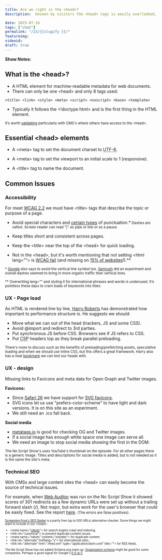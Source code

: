 ```yaml
---
title: Are we right in the <head>?
description:  Unseen by visitors the <head> tags is easily overlooked, but very important.

date: 2025-07-16
tags: ["chat"]
permalink: "/23/{{slugify }}/"
featureimg: 
videoid: 
draft: true
---
```


**Show Notes:**


## What is the &lt;head&gt;?

- A HTML element for machine-readable metadata for web documents.
- There can only be one &lt;head&gt; and only 8 tags used:

`<title> <link> <style> <meta> <script> <noscript> <base> <template>`
 - Typically it follows the &lt;!doctype html&gt; and is the first thing in the HTML element.
 
 
<small>It’s worth [validating](https://validator.w3.org/nu/?showsource=yes&useragent=Validator.nu%2FLV+https%3A%2F%2Fvalidator.w3.org%2Fservices&acceptlanguage=&doc=https%3A%2F%2Fnoscript.show%2F) particularly with CMS's where others have access to the &lt;head&gt;.</small>

## Essential &lt;head&gt; elements

- A &lt;meta&gt; tag to set the document charset to <abbr title="Unicode Transformation Format - 8-bit">UTF-8.</abbr>

- A &lt;meta&gt; tag to set the viewport to an initial scale to 1 (responsive).
- A &lt;title&gt; tag to name the document.

## Common Issues

### Accessibility

For meet [WCAG 2.2](https://www.w3.org/WAI/WCAG22/Understanding/page-titled.html) we must have &lt;title&gt; tags that describe the topic or purpose of a page.

- Avoid special characters and [certain types](https://www.deque.com/blog/dont-screen-readers-read-whats-screen-part-1-punctuation-typographic-symbols/) of punctuation.*<small> Dashes are safest. Screen reader can read "|"  as pipe or line or as a pause.</small>
- Keep titles short and consistent across pages.

- Keep the &lt;title&gt; near the top of the &lt;head&gt; for quick loading.

- Not in the &lt;head&gt;, but it's worth mentioning that not setting &lt;html lang=&rdquo;&rdquo;&gt; is [WCAG fail](https://www.w3.org/WAI/WCAG21/Understanding/language-of-page.html) (and missing on [15% of websites](https://webaim.org/projects/million/)!).**


<small>* [Google](https://www.seroundtable.com/archives/023052.html) also says to avoid the vertical line symbol too. [Semrush](https://www.semrush.com/blog/case-study-should-you-add-pipes-or-dashes-to-your-title-ag-/) did an experiment and overall dashes seemed to bring in more organic traffic than vertical lines.</small>

<small>**  Overwriting lang="" and styling it for international phrases and words is underused. It’s pointless these days to cram loads of keywords into titles.
</small>

### UX - Page load 

As HTML is rendered line by line, [Harry Roberts](https://csswizardry.com/) has demonstrated how important to performance structure is. He suggests we should:

- Move what we can out of the head (trackers, JS and some CSS).
- Avoid @import and redirect to 3rd parties.
- Put synchronous JS before CSS. Browsers see if JS refers to CSS. 
- Put <abbr title="Content Security Policy">CSP</abbr> headers top as they break parallel preloading.

<small> There's more to discuss such as the benefits of preloading/prefetching assets, speculative loading and when we should use inline CSS, but this offers a great framework.  Harry also has a neat [bookmark](https://csswizardry.com/ct/) we can test our heads with.</small>

### UX - design

Missing links to Favicons and meta data for Open Graph and Twitter images.

**Favicons:**

- Since [Safari 26](https://developer.apple.com/documentation/safari-release-notes/safari-26-release-notes) we have support for [SVG favicons](https://caniuse.com/link-icon-svg).
- SVG icons let us use "prefers-color-scheme" to have light and dark versions. It is on this site as an experiment.
- We still need an .ico fall back.

**Social media**

- [metatags.io](https://metatags.io/?url=https%3A%2F%2Fnoscript.show%2Fabout) is good for checking OG and Twitter images.
-  If a social image has enough white space one image can serve all.
-  We need an image to stop social media showing the first in the DOM. 

<small> The No Script Show's uses YouTube's thumbnail on the episode. For all other pages there is a generic image. Titles and descriptions for social media is added, but is not needed as it is the same the site's meta.
</small>

### Technical SEO 

With CMSs and large content sites the &lt;head&gt; can easily become the source of technical issues.

For example, when [Web Auditor](https://www.link-assistant.com/website-auditor/) was run on the No Script Show it showed scores of 301 redirects as a few dynamic URLs were set up without a trailing forward slash (/).  Not major, but extra work for the user's browser that could be easily fixed. See the report [here](/img/SEO-audit.pdf). <small>(The errors are false positives).<small>

[Screaming Frog's SEO Spider](https://www.screamingfrog.co.uk/seo-spider/) is a partly free (up to 500 URLs) alternative checker. Some things we might want to include in our &lt;head&gt;:

- &lt;meta name=&quot;[robots](https://noscript.show/robots.txt)&quot;&gt; for search engine crawl and indexing.
- &lt;link rel=&quot;canonical&quot;&gt; to prevent duplicate content issues.
- &lt;meta name=&quot;robots&quot; content=&quot;noindex&quot;&gt; for duplicate content.
- &lt;link rel=&quot;alternate&quot; hreflang=&quot;x&quot;&gt; for international sites.
- &lt;link rel=&quot;alternate&quot; href=&quot;/feed.xml&quot; type=&quot;application/atom+xml&quot; title=&quot;&quot;&gt; for RSS feeds.

The No Script Show has not added Schema.org mark-up. [Organization schema](https://developers.google.com/search/docs/appearance/structured-data/organization) might be good for some companies. Perhaps a good signal for Google's [E-E-A-T](https://developers.google.com/search/docs/fundamentals/creating-helpful-content).